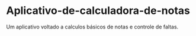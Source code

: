 # Aplicativo-de-calculadora-de-notas
 Um aplicativo voltado a calculos básicos de notas e controle de faltas.
